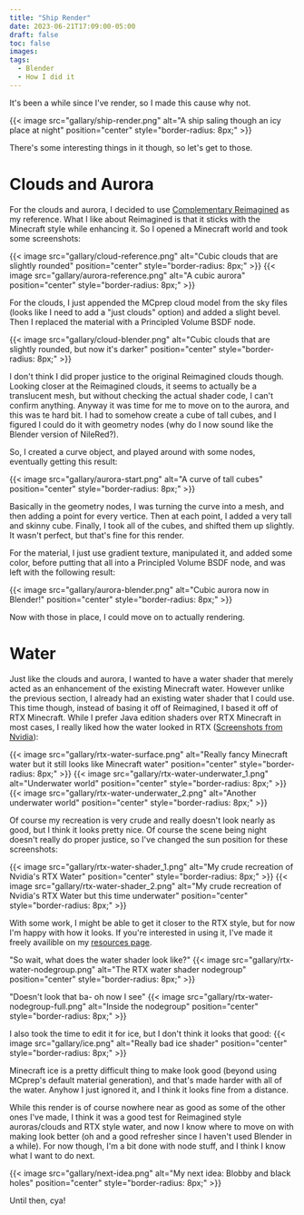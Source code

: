 ```yaml
---
title: "Ship Render"
date: 2023-06-21T17:09:00-05:00
draft: false
toc: false
images:
tags:
  - Blender
  - How I did it
---
```


It's been a while since I've render, so I made this cause why not.

{{< image src="gallary/ship-render.png" alt="A ship saling though an icy place at night" position="center" style="border-radius: 8px;" >}}

There's some interesting things in it though, so let's get to those.

# Clouds and Aurora 
For the clouds and aurora, I decided to use [Complementary Reimagined](https://www.complementary.dev/reimagined/) as my reference. What I like about Reimagined is that it sticks with the Minecraft style while enhancing it. So I opened a Minecraft world and took some screenshots:

{{< image src="gallary/cloud-reference.png" alt="Cubic clouds that are slightly rounded" position="center" style="border-radius: 8px;" >}}
{{< image src="gallary/aurora-reference.png" alt="A cubic aurora" position="center" style="border-radius: 8px;" >}}

For the clouds, I just appended the MCprep cloud model from the sky files (looks like I need to add a "just clouds" option) and added a slight bevel. Then I replaced the material with a Principled Volume BSDF node.

{{< image src="gallary/cloud-blender.png" alt="Cubic clouds that are slightly rounded, but now it's darker" position="center" style="border-radius: 8px;" >}}

I don't think I did proper justice to the original Reimagined clouds though. Looking closer at the Reimagined clouds, it seems to actually be a translucent mesh, but without checking the actual shader code, I can't confirm anything. Anyway it was time for me to move on to the aurora, and this was te hard bit. I had to somehow create a cube of tall cubes, and I figured I could do it with geometry nodes (why do I now sound like the Blender version of NileRed?).

So, I created a curve object, and played around with some nodes, eventually getting this result:

{{< image src="gallary/aurora-start.png" alt="A curve of tall cubes" position="center" style="border-radius: 8px;" >}}

Basically in the geometry nodes, I was turning the curve into a mesh, and then adding a point for every vertice. Then at each point, I added a very tall and skinny cube. Finally, I took all of the cubes, and shifted them up slightly. It wasn't perfect, but that's fine for this render.

For the material, I just use gradient texture, manipulated it, and added some color, before putting that all into a Principled Volume BSDF node, and was left with the following result:

{{< image src="gallary/aurora-blender.png" alt="Cubic aurora now in Blender!" position="center" style="border-radius: 8px;" >}}

Now with those in place, I could move on to actually rendering.

# Water
Just like the clouds and aurora, I wanted to have a water shader that merely acted as an enhancement of the existing Minecraft water. However unlike the previous section, I already had an existing water shader that I could use. This time though, instead of basing it off of Reimagined, I based it off of RTX Minecraft. While I prefer Java edition shaders over RTX Minecraft in most cases, I really liked how the water looked in RTX ([Screenshots from Nvidia](https://www.youtube.com/watch?v=Ix7UuhYVLYA)):

{{< image src="gallary/rtx-water-surface.png" alt="Really fancy Minecraft water but it still looks like Minecraft water" position="center" style="border-radius: 8px;" >}}
{{< image src="gallary/rtx-water-underwater_1.png" alt="Underwater world" position="center" style="border-radius: 8px;" >}}
{{< image src="gallary/rtx-water-underwater_2.png" alt="Another underwater world" position="center" style="border-radius: 8px;" >}}

Of course my recreation is very crude and really doesn't look nearly as good, but I think it looks pretty nice. Of course the scene being night doesn't really do proper justice, so I've changed the sun position for these screenshots:

{{< image src="gallary/rtx-water-shader_1.png" alt="My crude recreation of Nvidia's RTX Water" position="center" style="border-radius: 8px;" >}}
{{< image src="gallary/rtx-water-shader_2.png" alt="My crude recreation of Nvidia's RTX Water but this time underwater" position="center" style="border-radius: 8px;" >}}

With some work, I might be able to get it closer to the RTX style, but for now I'm happy with how it looks. If you're interested in using it, I've made it freely availible on my [resources page](/resources).

"So wait, what does the water shader look like?"
{{< image src="gallary/rtx-water-nodegroup.png" alt="The RTX water shader nodegroup" position="center" style="border-radius: 8px;" >}}

"Doesn't look that ba- oh now I see"
{{< image src="gallary/rtx-water-nodegroup-full.png" alt="Inside the nodegroup" position="center" style="border-radius: 8px;" >}}

I also took the time to edit it for ice, but I don't think it looks that good:
{{< image src="gallary/ice.png" alt="Really bad ice shader" position="center" style="border-radius: 8px;" >}}

Minecraft ice is a pretty difficult thing to make look good (beyond using MCprep's default material generation), and that's made harder with all of the water. Anyhow I just ignored it, and I think it looks fine from a distance.

While this render is of course nowhere near as good as some of the other ones I've made, I think it was a good test for Reimagined style auroras/clouds and RTX style water, and now I know where to move on with making look better (oh and a good refresher since I haven't used Blender in a while). For now though, I'm a bit done with node stuff, and I think I know what I want to do next.

{{< image src="gallary/next-idea.png" alt="My next idea: Blobby and black holes" position="center" style="border-radius: 8px;" >}}

Until then, cya!
